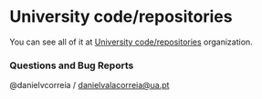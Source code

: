 # University code/repositories
You can see all of it at [University code/repositories](https://github.com/danielvcorreia-university) organization.

### Questions and Bug Reports
@danielvcorreia / danielvalacorreia@ua.pt
